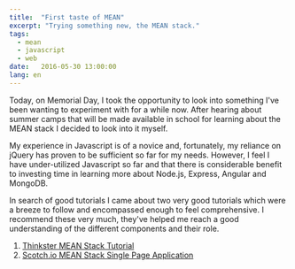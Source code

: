 ```yaml
---
title:  "First taste of MEAN"
excerpt: "Trying something new, the MEAN stack."
tags:
  - mean
  - javascript
  - web
date:   2016-05-30 13:00:00
lang: en
---
```

Today, on Memorial Day, I took the opportunity to look into something I've been wanting to experiment with for a while now. After hearing about summer camps that will be made available in school for learning about the MEAN stack I decided to look into it myself.

My experience in Javascript is of a novice and, fortunately, my reliance on jQuery has proven to be sufficient so far for my needs. However, I feel I have under-utilized Javascript so far and that there is considerable benefit to investing time in learning more about Node.js, Express, Angular and MongoDB.

In search of good tutorials I came about two very good tutorials which were a breeze to follow and encompassed enough to feel comprehensive. I recommend these very much, they've helped me reach a good understanding of the different components and their role.

 1. [Thinkster MEAN Stack Tutorial](https://thinkster.io/mean-stack-tutorial)
 2. [Scotch.io MEAN Stack Single Page Application](https://scotch.io/tutorials/setting-up-a-mean-stack-single-page-application)
